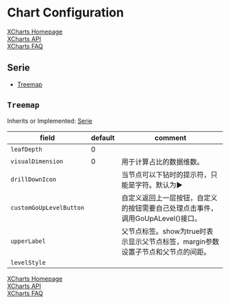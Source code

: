# Chart Configuration

[XCharts Homepage](https://github.com/XCharts-Team/XCharts)</br>
[XCharts API](XChartsAPI-EN.md)</br>
[XCharts FAQ](XChartsFAQ-EN.md)

## Serie

- [Treemap](#Treemap)

## `Treemap`

Inherits or Implemented: [Serie](#Serie)

|field|default|comment|
|--|--|--|
| `leafDepth` |0 |  |
| `visualDimension` |0 | 用于计算占比的数据维数。 |
| `drillDownIcon` | | 当节点可以下钻时的提示符，只能是字符。默认为▶ |
| `customGoUpLevelButton` | | 自定义返回上一层按钮，自定义的按钮需要自己处理点击事件，调用GoUpALevel()接口。 |
| `upperLabel` | | 父节点标签。show为true时表示显示父节点标签，margin参数设置子节点和父节点的间距。 |
| `levelStyle` | |  |

[XCharts Homepage](https://github.com/XCharts-Team/XCharts)</br>
[XCharts API](XChartsAPI-EN.md)</br>
[XCharts FAQ](XChartsFAQ-EN.md)
